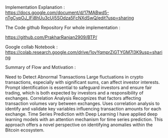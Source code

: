 Implementation Explanation : 
https://docs.google.com/document/d/17MABwd5-nTgCypOJ_IFi8hUu3cUj5SOdza5FcNXdSwQ/edit?usp=sharing

The Code github Repository For whole implementation :
 
 https://github.com/PrakharRanjan2909/BTP/


 Google collab Notebook : 
https://colab.research.google.com/drive/1ovYqmprZiGTYGM7l3K9usp=sharing



Summary of Flow and Motivation :

Need to Detect Abnormal Transactions
 Large fluctuations in crypto transactions, especially with significant sums, can affect investor interests.
 Prompt identification is essential to safeguard investors and ensure fair trading, which is both expected by investors and a responsibility of exchanges.
Correlation Analysis
  Recognizes that factors affecting transaction volumes vary between exchanges.
  Uses correlation analysis to identify and validate key variables influencing transaction amounts for each exchange.
Time Series Prediction with Deep Learning
  I have applied deep learning models with an attention mechanism for time series prediction.
  This approach offers a novel perspective on identifying anomalies within the Bitcoin ecosystem.
